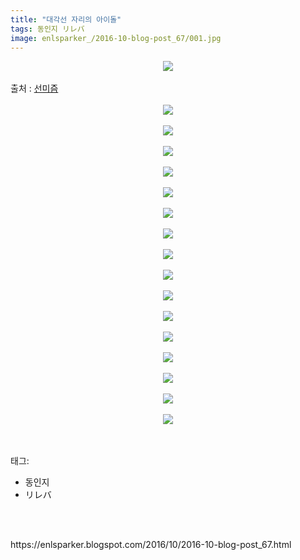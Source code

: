 ```yaml
---
title: "대각선 자리의 아이돌"
tags: 동인지 リレバ
image: enlsparker_/2016-10-blog-post_67/001.jpg
---
```

<div class="article">
<div class="post-body entry-content" id="post-body-5086873611164858404" itemprop="description articleBody">
<div class="separator" style="clear: both; text-align: center;">
<img src="{{ site.nasurl }}/enlsparker_/2016-10-blog-post_67/001.jpg"/></div>
<br/>
<a name="more"></a>출처 : <a href="http://sunmism.com/3424">선미즘</a><br/>
<br/>
<div class="separator" style="clear: both; text-align: center;">
<img src="{{ site.nasurl }}/enlsparker_/2016-10-blog-post_67/002.jpg"/></div>
<br/>
<div class="separator" style="clear: both; text-align: center;">
<img src="{{ site.nasurl }}/enlsparker_/2016-10-blog-post_67/003.jpg"/></div>
<br/>
<div class="separator" style="clear: both; text-align: center;">
<img src="{{ site.nasurl }}/enlsparker_/2016-10-blog-post_67/004.jpg"/></div>
<br/>
<div class="separator" style="clear: both; text-align: center;">
<img src="{{ site.nasurl }}/enlsparker_/2016-10-blog-post_67/005.jpg"/></div>
<br/>
<div class="separator" style="clear: both; text-align: center;">
<img src="{{ site.nasurl }}/enlsparker_/2016-10-blog-post_67/006.jpg"/></div>
<br/>
<div class="separator" style="clear: both; text-align: center;">
<img src="{{ site.nasurl }}/enlsparker_/2016-10-blog-post_67/007.jpg"/></div>
<br/>
<div class="separator" style="clear: both; text-align: center;">
<img src="{{ site.nasurl }}/enlsparker_/2016-10-blog-post_67/008.jpg"/></div>
<br/>
<div class="separator" style="clear: both; text-align: center;">
<img src="{{ site.nasurl }}/enlsparker_/2016-10-blog-post_67/009.jpg"/></div>
<br/>
<div class="separator" style="clear: both; text-align: center;">
<img src="{{ site.nasurl }}/enlsparker_/2016-10-blog-post_67/010.jpg"/></div>
<br/>
<div class="separator" style="clear: both; text-align: center;">
<img src="{{ site.nasurl }}/enlsparker_/2016-10-blog-post_67/011.jpg"/></div>
<br/>
<div class="separator" style="clear: both; text-align: center;">
<img src="{{ site.nasurl }}/enlsparker_/2016-10-blog-post_67/012.jpg"/></div>
<br/>
<div class="separator" style="clear: both; text-align: center;">
<img src="{{ site.nasurl }}/enlsparker_/2016-10-blog-post_67/013.jpg"/></div>
<br/>
<div class="separator" style="clear: both; text-align: center;">
<img src="{{ site.nasurl }}/enlsparker_/2016-10-blog-post_67/014.jpg"/></div>
<br/>
<div class="separator" style="clear: both; text-align: center;">
<img src="{{ site.nasurl }}/enlsparker_/2016-10-blog-post_67/015.jpg"/></div>
<br/>
<div class="separator" style="clear: both; text-align: center;">
<img src="{{ site.nasurl }}/enlsparker_/2016-10-blog-post_67/016.jpg"/></div>
<br/>
<div class="separator" style="clear: both; text-align: center;">
<img src="{{ site.nasurl }}/enlsparker_/2016-10-blog-post_67/017.jpg"/></div>
<br/>
<div style="clear: both;"></div>
</div></div><br/>
<div class="tagTrail">
<p>태그: </p>
<ul>
<li>동인지</li>
<li>リレバ</li>
</ul>
</div><br/>

<br/>
<p id="refer">https://enlsparker.blogspot.com/2016/10/2016-10-blog-post_67.html</p>
<br/>
